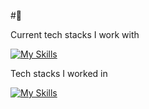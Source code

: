 #👋

Current tech stacks I work with

[![My Skills](https://skillicons.dev/icons?i=net,cs,js,ts,vue,mongodb,azure)](https://skillicons.dev)

Tech stacks I worked in

[![My Skills](https://skillicons.dev/icons?i=java,spring,angular,postgres,mongodb)](https://skillicons.dev)
 
